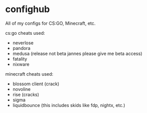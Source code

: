 # confighub
All of my configs for CS:GO, Minecraft, etc.

cs:go cheats used:
- neverlose
- pandora
- medusa (release not beta jannes please give me beta access)
- fatality
- nixware

minecraft cheats used:
- blossom client (crack)
- novoline
- rise (cracks)
- sigma
- liquidbounce (this includes skids like fdp, nightx, etc.)
